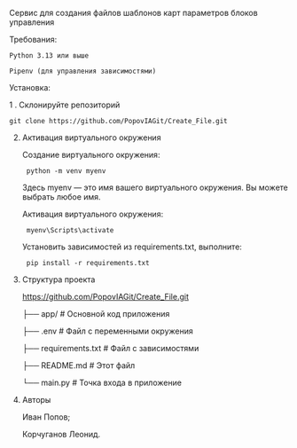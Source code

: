 Сервис для создания файлов шаблонов карт параметров блоков управления

Требования:

	Python 3.13 или выше

	Pipenv (для управления зависимостями)

Установка:

1 . Склонируйте репозиторий

	git clone https://github.com/PopovIAGit/Create_File.git

2. Активация виртуального окружения
 
	Создание виртуального окружения:

		python -m venv myenv
		
    Здесь myenv — это имя вашего виртуального окружения. Вы можете выбрать любое имя.

	Активация виртуального окружения:

		myenv\Scripts\activate

	Установить зависимостей из requirements.txt, выполните:
	
		pip install -r requirements.txt

3. Структура проекта
				
	https://github.com/PopovIAGit/Create_File.git

	├── app/                  # Основной код приложения

	├── .env                  # Файл с переменными окружения

	├── requirements.txt      # Файл с зависимостями

	├── README.md             # Этот файл

	└── main.py               # Точка входа в приложение

5. Авторы
   
	Иван Попов;

	Корчуганов Леонид.
